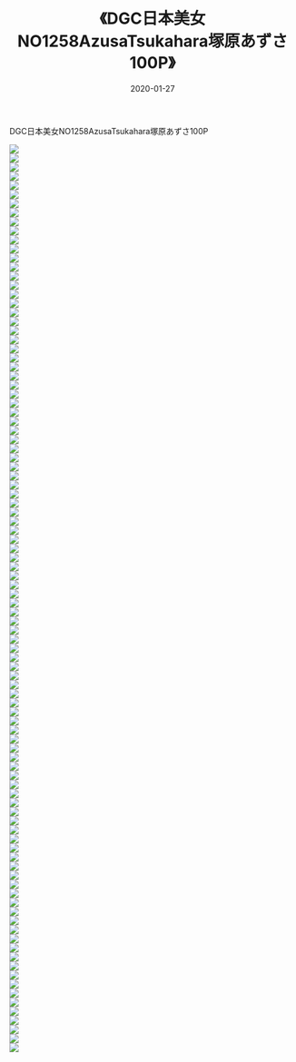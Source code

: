 ﻿---
layout: post
title:  《DGC日本美女NO1258AzusaTsukahara塚原あずさ100P》
date:   2020-01-27
img: http://img.660000.xyz/Sharelink/性感/2020/DGC日本美女NO1258AzusaTsukahara塚原あずさ100P/000.jpg
categories: [美女, 清纯, 唯美]
---

DGC日本美女NO1258AzusaTsukahara塚原あずさ100P

  ![](http://img.660000.xyz/Sharelink/性感/2020/DGC日本美女NO1258AzusaTsukahara塚原あずさ100P/001.jpg) <br> ![](http://img.660000.xyz/Sharelink/性感/2020/DGC日本美女NO1258AzusaTsukahara塚原あずさ100P/002.jpg) <br> ![](http://img.660000.xyz/Sharelink/性感/2020/DGC日本美女NO1258AzusaTsukahara塚原あずさ100P/003.jpg) <br> ![](http://img.660000.xyz/Sharelink/性感/2020/DGC日本美女NO1258AzusaTsukahara塚原あずさ100P/004.jpg) <br> ![](http://img.660000.xyz/Sharelink/性感/2020/DGC日本美女NO1258AzusaTsukahara塚原あずさ100P/005.jpg) <br> ![](http://img.660000.xyz/Sharelink/性感/2020/DGC日本美女NO1258AzusaTsukahara塚原あずさ100P/006.jpg) <br> ![](http://img.660000.xyz/Sharelink/性感/2020/DGC日本美女NO1258AzusaTsukahara塚原あずさ100P/007.jpg) <br> ![](http://img.660000.xyz/Sharelink/性感/2020/DGC日本美女NO1258AzusaTsukahara塚原あずさ100P/008.jpg) <br> ![](http://img.660000.xyz/Sharelink/性感/2020/DGC日本美女NO1258AzusaTsukahara塚原あずさ100P/009.jpg) <br> ![](http://img.660000.xyz/Sharelink/性感/2020/DGC日本美女NO1258AzusaTsukahara塚原あずさ100P/010.jpg) <br> ![](http://img.660000.xyz/Sharelink/性感/2020/DGC日本美女NO1258AzusaTsukahara塚原あずさ100P/011.jpg) <br> ![](http://img.660000.xyz/Sharelink/性感/2020/DGC日本美女NO1258AzusaTsukahara塚原あずさ100P/012.jpg) <br> ![](http://img.660000.xyz/Sharelink/性感/2020/DGC日本美女NO1258AzusaTsukahara塚原あずさ100P/013.jpg) <br> ![](http://img.660000.xyz/Sharelink/性感/2020/DGC日本美女NO1258AzusaTsukahara塚原あずさ100P/014.jpg) <br> ![](http://img.660000.xyz/Sharelink/性感/2020/DGC日本美女NO1258AzusaTsukahara塚原あずさ100P/015.jpg) <br> ![](http://img.660000.xyz/Sharelink/性感/2020/DGC日本美女NO1258AzusaTsukahara塚原あずさ100P/016.jpg) <br> ![](http://img.660000.xyz/Sharelink/性感/2020/DGC日本美女NO1258AzusaTsukahara塚原あずさ100P/017.jpg) <br> ![](http://img.660000.xyz/Sharelink/性感/2020/DGC日本美女NO1258AzusaTsukahara塚原あずさ100P/018.jpg) <br> ![](http://img.660000.xyz/Sharelink/性感/2020/DGC日本美女NO1258AzusaTsukahara塚原あずさ100P/019.jpg) <br> ![](http://img.660000.xyz/Sharelink/性感/2020/DGC日本美女NO1258AzusaTsukahara塚原あずさ100P/020.jpg) <br> ![](http://img.660000.xyz/Sharelink/性感/2020/DGC日本美女NO1258AzusaTsukahara塚原あずさ100P/021.jpg) <br> ![](http://img.660000.xyz/Sharelink/性感/2020/DGC日本美女NO1258AzusaTsukahara塚原あずさ100P/022.jpg) <br> ![](http://img.660000.xyz/Sharelink/性感/2020/DGC日本美女NO1258AzusaTsukahara塚原あずさ100P/023.jpg) <br> ![](http://img.660000.xyz/Sharelink/性感/2020/DGC日本美女NO1258AzusaTsukahara塚原あずさ100P/024.jpg) <br> ![](http://img.660000.xyz/Sharelink/性感/2020/DGC日本美女NO1258AzusaTsukahara塚原あずさ100P/025.jpg) <br> ![](http://img.660000.xyz/Sharelink/性感/2020/DGC日本美女NO1258AzusaTsukahara塚原あずさ100P/026.jpg) <br> ![](http://img.660000.xyz/Sharelink/性感/2020/DGC日本美女NO1258AzusaTsukahara塚原あずさ100P/027.jpg) <br> ![](http://img.660000.xyz/Sharelink/性感/2020/DGC日本美女NO1258AzusaTsukahara塚原あずさ100P/028.jpg) <br> ![](http://img.660000.xyz/Sharelink/性感/2020/DGC日本美女NO1258AzusaTsukahara塚原あずさ100P/029.jpg) <br> ![](http://img.660000.xyz/Sharelink/性感/2020/DGC日本美女NO1258AzusaTsukahara塚原あずさ100P/030.jpg) <br> ![](http://img.660000.xyz/Sharelink/性感/2020/DGC日本美女NO1258AzusaTsukahara塚原あずさ100P/031.jpg) <br> ![](http://img.660000.xyz/Sharelink/性感/2020/DGC日本美女NO1258AzusaTsukahara塚原あずさ100P/032.jpg) <br> ![](http://img.660000.xyz/Sharelink/性感/2020/DGC日本美女NO1258AzusaTsukahara塚原あずさ100P/033.jpg) <br> ![](http://img.660000.xyz/Sharelink/性感/2020/DGC日本美女NO1258AzusaTsukahara塚原あずさ100P/034.jpg) <br> ![](http://img.660000.xyz/Sharelink/性感/2020/DGC日本美女NO1258AzusaTsukahara塚原あずさ100P/035.jpg) <br> ![](http://img.660000.xyz/Sharelink/性感/2020/DGC日本美女NO1258AzusaTsukahara塚原あずさ100P/036.jpg) <br> ![](http://img.660000.xyz/Sharelink/性感/2020/DGC日本美女NO1258AzusaTsukahara塚原あずさ100P/037.jpg) <br> ![](http://img.660000.xyz/Sharelink/性感/2020/DGC日本美女NO1258AzusaTsukahara塚原あずさ100P/038.jpg) <br> ![](http://img.660000.xyz/Sharelink/性感/2020/DGC日本美女NO1258AzusaTsukahara塚原あずさ100P/039.jpg) <br> ![](http://img.660000.xyz/Sharelink/性感/2020/DGC日本美女NO1258AzusaTsukahara塚原あずさ100P/040.jpg) <br> ![](http://img.660000.xyz/Sharelink/性感/2020/DGC日本美女NO1258AzusaTsukahara塚原あずさ100P/041.jpg) <br> ![](http://img.660000.xyz/Sharelink/性感/2020/DGC日本美女NO1258AzusaTsukahara塚原あずさ100P/042.jpg) <br> ![](http://img.660000.xyz/Sharelink/性感/2020/DGC日本美女NO1258AzusaTsukahara塚原あずさ100P/043.jpg) <br> ![](http://img.660000.xyz/Sharelink/性感/2020/DGC日本美女NO1258AzusaTsukahara塚原あずさ100P/044.jpg) <br> ![](http://img.660000.xyz/Sharelink/性感/2020/DGC日本美女NO1258AzusaTsukahara塚原あずさ100P/045.jpg) <br> ![](http://img.660000.xyz/Sharelink/性感/2020/DGC日本美女NO1258AzusaTsukahara塚原あずさ100P/046.jpg) <br> ![](http://img.660000.xyz/Sharelink/性感/2020/DGC日本美女NO1258AzusaTsukahara塚原あずさ100P/047.jpg) <br> ![](http://img.660000.xyz/Sharelink/性感/2020/DGC日本美女NO1258AzusaTsukahara塚原あずさ100P/048.jpg) <br> ![](http://img.660000.xyz/Sharelink/性感/2020/DGC日本美女NO1258AzusaTsukahara塚原あずさ100P/049.jpg) <br> ![](http://img.660000.xyz/Sharelink/性感/2020/DGC日本美女NO1258AzusaTsukahara塚原あずさ100P/050.jpg) <br> ![](http://img.660000.xyz/Sharelink/性感/2020/DGC日本美女NO1258AzusaTsukahara塚原あずさ100P/051.jpg) <br> ![](http://img.660000.xyz/Sharelink/性感/2020/DGC日本美女NO1258AzusaTsukahara塚原あずさ100P/052.jpg) <br> ![](http://img.660000.xyz/Sharelink/性感/2020/DGC日本美女NO1258AzusaTsukahara塚原あずさ100P/053.jpg) <br> ![](http://img.660000.xyz/Sharelink/性感/2020/DGC日本美女NO1258AzusaTsukahara塚原あずさ100P/054.jpg) <br> ![](http://img.660000.xyz/Sharelink/性感/2020/DGC日本美女NO1258AzusaTsukahara塚原あずさ100P/055.jpg) <br> ![](http://img.660000.xyz/Sharelink/性感/2020/DGC日本美女NO1258AzusaTsukahara塚原あずさ100P/056.jpg) <br> ![](http://img.660000.xyz/Sharelink/性感/2020/DGC日本美女NO1258AzusaTsukahara塚原あずさ100P/057.jpg) <br> ![](http://img.660000.xyz/Sharelink/性感/2020/DGC日本美女NO1258AzusaTsukahara塚原あずさ100P/058.jpg) <br> ![](http://img.660000.xyz/Sharelink/性感/2020/DGC日本美女NO1258AzusaTsukahara塚原あずさ100P/059.jpg) <br> ![](http://img.660000.xyz/Sharelink/性感/2020/DGC日本美女NO1258AzusaTsukahara塚原あずさ100P/060.jpg) <br> ![](http://img.660000.xyz/Sharelink/性感/2020/DGC日本美女NO1258AzusaTsukahara塚原あずさ100P/061.jpg) <br> ![](http://img.660000.xyz/Sharelink/性感/2020/DGC日本美女NO1258AzusaTsukahara塚原あずさ100P/062.jpg) <br> ![](http://img.660000.xyz/Sharelink/性感/2020/DGC日本美女NO1258AzusaTsukahara塚原あずさ100P/063.jpg) <br> ![](http://img.660000.xyz/Sharelink/性感/2020/DGC日本美女NO1258AzusaTsukahara塚原あずさ100P/064.jpg) <br> ![](http://img.660000.xyz/Sharelink/性感/2020/DGC日本美女NO1258AzusaTsukahara塚原あずさ100P/065.jpg) <br> ![](http://img.660000.xyz/Sharelink/性感/2020/DGC日本美女NO1258AzusaTsukahara塚原あずさ100P/066.jpg) <br> ![](http://img.660000.xyz/Sharelink/性感/2020/DGC日本美女NO1258AzusaTsukahara塚原あずさ100P/067.jpg) <br> ![](http://img.660000.xyz/Sharelink/性感/2020/DGC日本美女NO1258AzusaTsukahara塚原あずさ100P/068.jpg) <br> ![](http://img.660000.xyz/Sharelink/性感/2020/DGC日本美女NO1258AzusaTsukahara塚原あずさ100P/069.jpg) <br> ![](http://img.660000.xyz/Sharelink/性感/2020/DGC日本美女NO1258AzusaTsukahara塚原あずさ100P/070.jpg) <br> ![](http://img.660000.xyz/Sharelink/性感/2020/DGC日本美女NO1258AzusaTsukahara塚原あずさ100P/071.jpg) <br> ![](http://img.660000.xyz/Sharelink/性感/2020/DGC日本美女NO1258AzusaTsukahara塚原あずさ100P/072.jpg) <br> ![](http://img.660000.xyz/Sharelink/性感/2020/DGC日本美女NO1258AzusaTsukahara塚原あずさ100P/073.jpg) <br> ![](http://img.660000.xyz/Sharelink/性感/2020/DGC日本美女NO1258AzusaTsukahara塚原あずさ100P/074.jpg) <br> ![](http://img.660000.xyz/Sharelink/性感/2020/DGC日本美女NO1258AzusaTsukahara塚原あずさ100P/075.jpg) <br> ![](http://img.660000.xyz/Sharelink/性感/2020/DGC日本美女NO1258AzusaTsukahara塚原あずさ100P/076.jpg) <br> ![](http://img.660000.xyz/Sharelink/性感/2020/DGC日本美女NO1258AzusaTsukahara塚原あずさ100P/077.jpg) <br> ![](http://img.660000.xyz/Sharelink/性感/2020/DGC日本美女NO1258AzusaTsukahara塚原あずさ100P/078.jpg) <br> ![](http://img.660000.xyz/Sharelink/性感/2020/DGC日本美女NO1258AzusaTsukahara塚原あずさ100P/079.jpg) <br> ![](http://img.660000.xyz/Sharelink/性感/2020/DGC日本美女NO1258AzusaTsukahara塚原あずさ100P/080.jpg) <br> ![](http://img.660000.xyz/Sharelink/性感/2020/DGC日本美女NO1258AzusaTsukahara塚原あずさ100P/081.jpg) <br> ![](http://img.660000.xyz/Sharelink/性感/2020/DGC日本美女NO1258AzusaTsukahara塚原あずさ100P/082.jpg) <br> ![](http://img.660000.xyz/Sharelink/性感/2020/DGC日本美女NO1258AzusaTsukahara塚原あずさ100P/083.jpg) <br> ![](http://img.660000.xyz/Sharelink/性感/2020/DGC日本美女NO1258AzusaTsukahara塚原あずさ100P/084.jpg) <br> ![](http://img.660000.xyz/Sharelink/性感/2020/DGC日本美女NO1258AzusaTsukahara塚原あずさ100P/085.jpg) <br> ![](http://img.660000.xyz/Sharelink/性感/2020/DGC日本美女NO1258AzusaTsukahara塚原あずさ100P/086.jpg) <br> ![](http://img.660000.xyz/Sharelink/性感/2020/DGC日本美女NO1258AzusaTsukahara塚原あずさ100P/087.jpg) <br> ![](http://img.660000.xyz/Sharelink/性感/2020/DGC日本美女NO1258AzusaTsukahara塚原あずさ100P/088.jpg) <br> ![](http://img.660000.xyz/Sharelink/性感/2020/DGC日本美女NO1258AzusaTsukahara塚原あずさ100P/089.jpg) <br> ![](http://img.660000.xyz/Sharelink/性感/2020/DGC日本美女NO1258AzusaTsukahara塚原あずさ100P/090.jpg) <br> ![](http://img.660000.xyz/Sharelink/性感/2020/DGC日本美女NO1258AzusaTsukahara塚原あずさ100P/091.jpg) <br> ![](http://img.660000.xyz/Sharelink/性感/2020/DGC日本美女NO1258AzusaTsukahara塚原あずさ100P/092.jpg) <br> ![](http://img.660000.xyz/Sharelink/性感/2020/DGC日本美女NO1258AzusaTsukahara塚原あずさ100P/093.jpg) <br> ![](http://img.660000.xyz/Sharelink/性感/2020/DGC日本美女NO1258AzusaTsukahara塚原あずさ100P/094.jpg) <br> ![](http://img.660000.xyz/Sharelink/性感/2020/DGC日本美女NO1258AzusaTsukahara塚原あずさ100P/095.jpg) <br> ![](http://img.660000.xyz/Sharelink/性感/2020/DGC日本美女NO1258AzusaTsukahara塚原あずさ100P/096.jpg) <br> ![](http://img.660000.xyz/Sharelink/性感/2020/DGC日本美女NO1258AzusaTsukahara塚原あずさ100P/097.jpg) <br> ![](http://img.660000.xyz/Sharelink/性感/2020/DGC日本美女NO1258AzusaTsukahara塚原あずさ100P/098.jpg) <br> ![](http://img.660000.xyz/Sharelink/性感/2020/DGC日本美女NO1258AzusaTsukahara塚原あずさ100P/099.jpg) <br> ![](http://img.660000.xyz/Sharelink/性感/2020/DGC日本美女NO1258AzusaTsukahara塚原あずさ100P/100.jpg) <br>